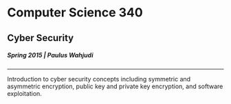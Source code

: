 # Computer Science 340
## Cyber Security
##### Spring 2015 | Paulus Wahjudi

---

Introduction to cyber security concepts including symmetric and asymmetric encryption, public key and private key encryption, and software exploitation. 